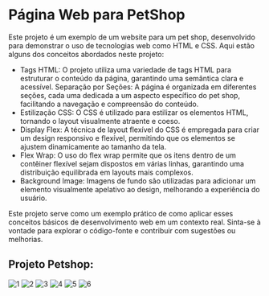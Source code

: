 # Página Web para PetShop

Este projeto é um exemplo de um website para um pet shop, desenvolvido para demonstrar o uso de tecnologias web como HTML e CSS. Aqui estão alguns dos conceitos abordados neste projeto:

- Tags HTML: O projeto utiliza uma variedade de tags HTML para estruturar o conteúdo da página, garantindo uma semântica clara e acessível.
Separação por Seções: A página é organizada em diferentes seções, cada uma dedicada a um aspecto específico do pet shop, facilitando a navegação e compreensão do conteúdo.
- Estilização CSS: O CSS é utilizado para estilizar os elementos HTML, tornando o layout visualmente atraente e coeso.
- Display Flex: A técnica de layout flexível do CSS é empregada para criar um design responsivo e flexível, permitindo que os elementos se ajustem dinamicamente ao tamanho da tela.
- Flex Wrap: O uso do flex wrap permite que os itens dentro de um contêiner flexível sejam dispostos em várias linhas, garantindo uma distribuição equilibrada em layouts mais complexos.
- Background Image: Imagens de fundo são utilizadas para adicionar um elemento visualmente apelativo ao design, melhorando a experiência do usuário.

Este projeto serve como um exemplo prático de como aplicar esses conceitos básicos de desenvolvimento web em um contexto real. Sinta-se à vontade para explorar o código-fonte e contribuir com sugestões ou melhorias.

## Projeto Petshop: 

![1](https://github.com/alands1999/PetShop/assets/150439841/cc6da498-712d-4b9e-8b5c-6b09ff5286ac)
![2](https://github.com/alands1999/PetShop/assets/150439841/45fbca88-1920-4f8f-a17f-4672f98fcacf)
![3](https://github.com/alands1999/PetShop/assets/150439841/21a263ad-11cb-4d50-990f-67fe131985f4)
![4](https://github.com/alands1999/PetShop/assets/150439841/7dc2d391-a949-4755-a5da-278fb7b802af)
![5](https://github.com/alands1999/PetShop/assets/150439841/b3f0c165-7fe2-46f4-b72c-0896e7491602)
![6](https://github.com/alands1999/PetShop/assets/150439841/f7bf45c8-284f-4d73-aa6f-ce78c4409fbb)
